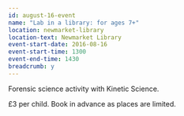 ```yaml
---
id: august-16-event
name: "Lab in a library: for ages 7+"
location: newmarket-library
location-text: Newmarket Library
event-start-date: 2016-08-16
event-start-time: 1300
event-end-time: 1430
breadcrumb: y
---
```

Forensic science activity with Kinetic Science.

£3 per child. Book in advance as places are limited.
